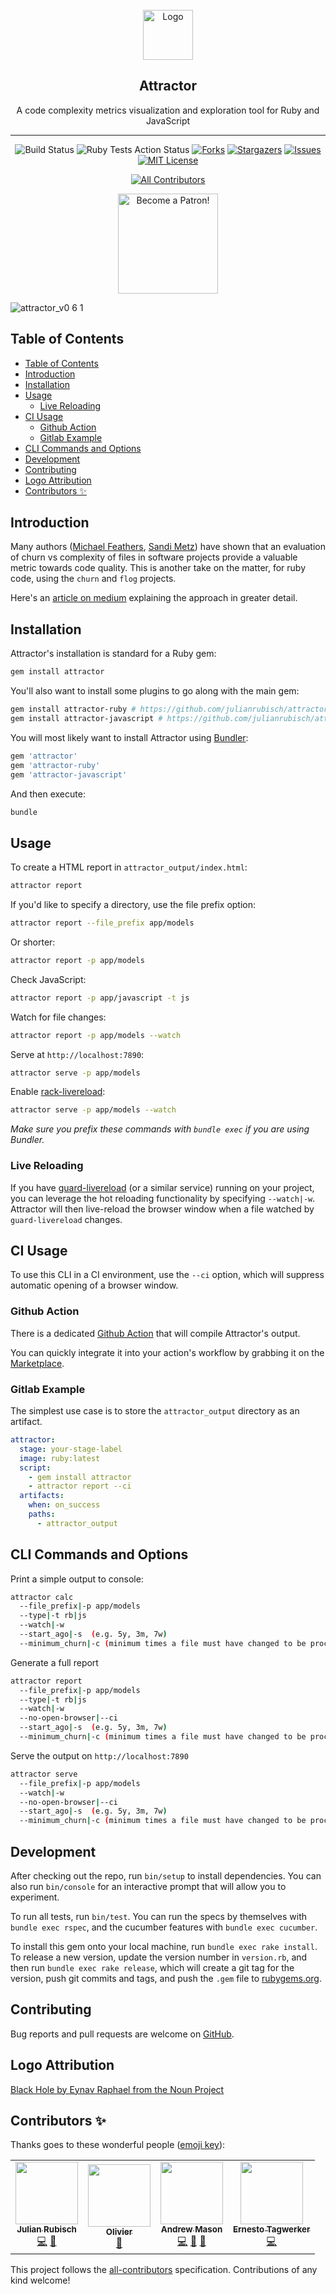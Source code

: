 <!-- MARKDOWN LINKS & IMAGES -->
<!-- Shields -->
[forks-shield]: https://img.shields.io/github/forks/julianrubisch/attractor.svg?style=flat-square
[forks-url]: https://github.com/julianrubisch/attractor/network/members
[stars-shield]: https://img.shields.io/github/stars/julianrubisch/attractor.svg?style=flat-square
[stars-url]: https://github.com/julianrubisch/attractor/stargazers
[issues-shield]: https://img.shields.io/github/issues/julianrubisch/attractor.svg?style=flat-square
[issues-url]: https://github.com/julianrubisch/attractor/issues
[license-shield]: https://img.shields.io/github/license/julianrubisch/attractor.svg?style=flat-square
[license-url]: https://github.com/julianrubisch/attractor/blob/master/LICENSE
[build-status]: https://travis-ci.org/julianrubisch/attractor.svg?branch=master
[twitter-shield]: https://img.shields.io/twitter/follow/AttractorGem?style=social
[ruby-tests-action-shield]: https://github.com/julianrubisch/attractor/workflows/Ruby%20Tests/badge.svg
<!-- Media -->
[demo-gif]: https://user-images.githubusercontent.com/4352208/67033292-b41e4280-f115-11e9-8c91-81b3bea4451c.gif
[logo-source]: https://thenounproject.com/term/black-hole/1043893
<!-- References -->
[medium-article]: https://medium.com/better-programming/why-i-made-my-own-code-quality-tool-c44b40ceaafd
[sandi-metz-article]: https://www.sandimetz.com/blog/2017/9/13/breaking-up-the-behemoth
[michael-feathers-article]: https://www.agileconnection.com/article/getting-empirical-about-refactoring
[bundler]: https://bundler.io
[rack-livereload]: https://github.com/johnbintz/rack-livereload
[guard-livereload]: https://github.com/guard/guard-livereload
[attractor-action]: https://github.com/julianrubisch/attractor-action
[attractor-action-marketplace]: https://github.com/marketplace/actions/attractor-action
[repo]: https://github.com/julianrubisch/attractor

<!-- PROJECT LOGO -->
<br />
<div align="center">
  <a href="https://github.com/julianrubisch/attractor">
    <img src="https://user-images.githubusercontent.com/4352208/65411858-3dc84200-ddee-11e9-99b6-c9cdbeb533c5.png" alt="Logo" width="80" height="80">
  </a>
  <h2 align="center">Attractor</h2>
  <p align="center">A code complexity metrics visualization and exploration tool for Ruby and JavaScript</p>

---

<!-- PROJECT SHIELDS -->
![Build Status][build-status]
![Ruby Tests Action Status][ruby-tests-action-shield]
[![Forks][forks-shield]][forks-url]
[![Stargazers][stars-shield]][stars-url]
[![Issues][issues-shield]][issues-url]
[![MIT License][license-shield]][license-url]
<!-- ALL-CONTRIBUTORS-BADGE:START - Do not remove or modify this section -->
[![All Contributors](https://img.shields.io/badge/all_contributors-4-orange.svg?style=flat-square)](#contributors-)
<!-- ALL-CONTRIBUTORS-BADGE:END -->
  <a href="https://www.patreon.com/user?u=24747270"><img src="https://c5.patreon.com/external/logo/become_a_patron_button@2x.png" alt="Become a Patron!" width="160" /></a>
</div>

<!-- GIF -->
![attractor_v0 6 1][demo-gif]

## Table of Contents

- [Table of Contents](#table-of-contents)
- [Introduction](#introduction)
- [Installation](#installation)
- [Usage](#usage)
  - [Live Reloading](#live-reloading)
- [CI Usage](#ci-usage)
  - [Github Action](#github-action)
  - [Gitlab Example](#gitlab-example)
- [CLI Commands and Options](#cli-commands-and-options)
- [Development](#development)
- [Contributing](#contributing)
- [Logo Attribution](#logo-attribution)
- [Contributors ✨](#contributors-%e2%9c%a8)

## Introduction

Many authors ([Michael Feathers][michael-feathers-article], [Sandi Metz][sandi-metz-article]) have shown that an evaluation of churn vs complexity of files in software projects provide a valuable metric towards code quality. This is another take on the matter, for ruby code, using the `churn` and `flog` projects.

Here's an [article on medium][medium-article] explaining the approach in greater detail.

## Installation

Attractor's installation is standard for a Ruby gem:

```sh
gem install attractor
```

You'll also want to install some plugins to go along with the main gem:

```sh
gem install attractor-ruby # https://github.com/julianrubisch/attractor-ruby
gem install attractor-javascript # https://github.com/julianrubisch/attractor-javascript
```

You will most likely want to install Attractor using [Bundler][bundler]:

```ruby
gem 'attractor'
gem 'attractor-ruby'
gem 'attractor-javascript'
```

And then execute:

```sh
bundle
```

## Usage

To create a HTML report in `attractor_output/index.html`:

```sh
attractor report
```

If you'd like to specify a directory, use the file prefix option:

```sh
attractor report --file_prefix app/models
```

Or shorter:

```sh
attractor report -p app/models
```

Check JavaScript:

```sh
attractor report -p app/javascript -t js
```

Watch for file changes:

```sh
attractor report -p app/models --watch
```

Serve at `http://localhost:7890`:

```sh
attractor serve -p app/models
```

Enable [rack-livereload][rack-livereload]:

```sh
attractor serve -p app/models --watch
```

_Make sure you prefix these commands with `bundle exec` if you are using Bundler._

### Live Reloading

If you have [guard-livereload][guard-livereload] (or a similar service) running on your project, you can leverage the hot reloading functionality by specifying `--watch|-w`. Attractor will then live-reload the browser window when a file watched by `guard-livereload` changes.

## CI Usage

To use this CLI in a CI environment, use the `--ci` option, which will suppress automatic opening of a browser window.

### Github Action

There is a dedicated [Github Action][attractor-action] that will compile Attractor's output.

You can quickly integrate it into your action's workflow by grabbing it on the [Marketplace][attractor-action-marketplace].

### Gitlab Example

The simplest use case is to store the `attractor_output` directory as an artifact.

```yml
attractor:
  stage: your-stage-label
  image: ruby:latest
  script:
    - gem install attractor
    - attractor report --ci
  artifacts:
    when: on_success
    paths:
      - attractor_output
```

## CLI Commands and Options

Print a simple output to console:

```sh
attractor calc
  --file_prefix|-p app/models
  --type|-t rb|js
  --watch|-w
  --start_ago|-s  (e.g. 5y, 3m, 7w)
  --minimum_churn|-c (minimum times a file must have changed to be processed)
```

Generate a full report

```sh
attractor report
  --file_prefix|-p app/models
  --type|-t rb|js
  --watch|-w
  --no-open-browser|--ci
  --start_ago|-s  (e.g. 5y, 3m, 7w)
  --minimum_churn|-c (minimum times a file must have changed to be processed)
```

Serve the output on `http://localhost:7890`

```sh
attractor serve
  --file_prefix|-p app/models
  --watch|-w
  --no-open-browser|--ci
  --start_ago|-s  (e.g. 5y, 3m, 7w)
  --minimum_churn|-c (minimum times a file must have changed to be processed)
```

## Development

After checking out the repo, run `bin/setup` to install dependencies. You can also run `bin/console` for an interactive prompt that will allow you to experiment.

To run all tests, run `bin/test`. You can run the specs by themselves with `bundle exec rspec`, and the cucumber features with `bundle exec cucumber`.

To install this gem onto your local machine, run `bundle exec rake install`. To release a new version, update the version number in `version.rb`, and then run `bundle exec rake release`, which will create a git tag for the version, push git commits and tags, and push the `.gem` file to [rubygems.org](https://rubygems.org).

## Contributing

Bug reports and pull requests are welcome on [GitHub][repo].

## Logo Attribution

[Black Hole by Eynav Raphael from the Noun Project][logo-source]

## Contributors ✨

Thanks goes to these wonderful people ([emoji key](https://allcontributors.org/docs/en/emoji-key)):

<!-- ALL-CONTRIBUTORS-LIST:START - Do not remove or modify this section -->
<!-- prettier-ignore-start -->
<!-- markdownlint-disable -->
<table>
  <tr>
    <td align="center"><a href="http://www.julianrubisch.at"><img src="https://avatars0.githubusercontent.com/u/4352208?v=4" width="100px;" alt=""/><br /><sub><b>Julian Rubisch</b></sub></a><br /><a href="https://github.com/julianrubisch/attractor/commits?author=julianrubisch" title="Code">💻</a> <a href="https://github.com/julianrubisch/attractor/commits?author=julianrubisch" title="Documentation">📖</a></td>
    <td align="center"><a href="https://github.com/olimart"><img src="https://avatars3.githubusercontent.com/u/547754?v=4" width="100px;" alt=""/><br /><sub><b>Olivier</b></sub></a><br /><a href="#maintenance-olimart" title="Maintenance">🚧</a></td>
    <td align="center"><a href="https://www.andrewmason.me/"><img src="https://avatars1.githubusercontent.com/u/18423853?v=4" width="100px;" alt=""/><br /><sub><b>Andrew Mason</b></sub></a><br /><a href="https://github.com/julianrubisch/attractor/commits?author=andrewmcodes" title="Code">💻</a> <a href="https://github.com/julianrubisch/attractor/pulls?q=is%3Apr+reviewed-by%3Aandrewmcodes" title="Reviewed Pull Requests">👀</a> <a href="https://github.com/julianrubisch/attractor/commits?author=andrewmcodes" title="Documentation">📖</a></td>
    <td align="center"><a href="https://www.ombulabs.com"><img src="https://avatars2.githubusercontent.com/u/17584?v=4" width="100px;" alt=""/><br /><sub><b>Ernesto Tagwerker</b></sub></a><br /><a href="https://github.com/julianrubisch/attractor/commits?author=etagwerker" title="Code">💻</a></td>
  </tr>
</table>

<!-- markdownlint-enable -->
<!-- prettier-ignore-end -->
<!-- ALL-CONTRIBUTORS-LIST:END -->

This project follows the [all-contributors](https://github.com/all-contributors/all-contributors) specification. Contributions of any kind welcome!
